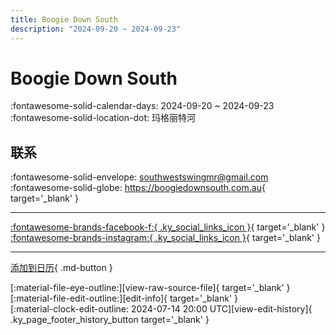 ```yaml
---
title: Boogie Down South
description: "2024-09-20 ~ 2024-09-23"
---
```


# Boogie Down South 

:fontawesome-solid-calendar-days: 2024-09-20 ~ 2024-09-23  
:fontawesome-solid-location-dot: 玛格丽特河  

## 联系

:fontawesome-solid-envelope: <southwestswingmr@gmail.com>  
:fontawesome-solid-globe: <https://boogiedownsouth.com.au>{ target='_blank' }  

---

 [:fontawesome-brands-facebook-f:{ .ky_social_links_icon }](https://www.facebook.com/SouthWestSwingMR){ target='_blank' } [:fontawesome-brands-instagram:{ .ky_social_links_icon }](https://instagram.com/southwestswingmargaretriver){ target='_blank' }

---

[添加到日历](https://swing.news/ics/zh-Hans/2024/au/boogie-down-south-2024.ics){ .md-button }

<div class="ky_page_footer" markdown>
<div class="ky_page_footer_trailing" markdown="span">
[:material-file-eye-outline:][view-raw-source-file]{ target='_blank' }
[:material-file-edit-outline:][edit-info]{ target='_blank' }
</div>
<div class="ky_page_footer_leading" markdown="span">
[:material-clock-edit-outline: 2024-07-14 20:00 UTC][view-edit-history]{ .ky_page_footer_history_button target='_blank' }
</div>
</div>

[view-raw-source-file]: https://github.com/swingdance/events/blob/main/2024/au/boogie-down-south-2024.json "查看原始源文件"
[edit-info]: https://github.com/swingdance/events/issues/new?assignees=&labels=update+event&projects=&template=03-update_entity.yml&title=%5B2024%2Fau%5D%20Boogie%20Down%20South&region=au&year=2024&id=boogie-down-south-2024&name=Boogie%20Down%20South&org_id= "编辑信息"

[view-edit-history]: https://github.com/swingdance/events/commits/main/2024/au/boogie-down-south-2024.json "查看编辑历史"

